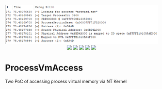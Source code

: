 <p align="center">
<img src="image.png">

<img src="https://img.shields.io/github/workflow/status/kkent030315/ProcessVmAccess/MSBuild?style=for-the-badge">
<img src="https://img.shields.io/github/v/release/kkent030315/ProcessVmAccess?style=for-the-badge">
<img src="https://img.shields.io/badge/platform-win--64-00a2ed?style=for-the-badge">
<img src="https://img.shields.io/codacy/grade/80af226b06214213bc3d2a44c9624222?style=for-the-badge">
<img src="https://img.shields.io/github/license/kkent030315/ProcessVmAccess?style=for-the-badge">
</p>

# ProcessVmAccess
Two PoC of accessing process virtual memory via NT Kernel
